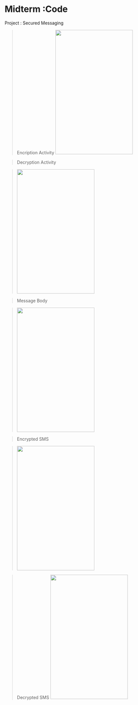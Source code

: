# Midterm :Code

Project : Secured Messaging

> Encription Activity
>[<img src="1.png" width="250" height="400"/>](1.png)

> Decryption Activity

>[<img src="2.png" width="250" height="400"/>](2.png)

> Message Body

>[<img src="3.png" width="250" height="400"/>](3.png)

> Encrypted SMS

>[<img src="3.png" width="250" height="400"/>](4.png)

> Decrypted SMS
> [<img src="3.png" width="250" height="400"/>](5.png)